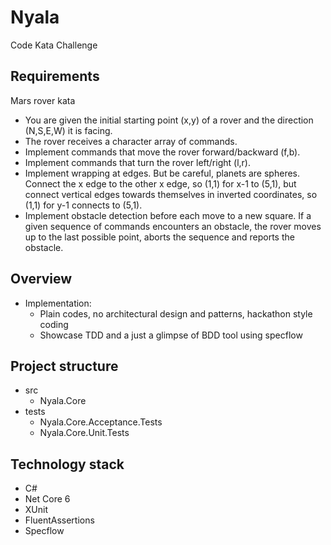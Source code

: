 # Nyala
Code Kata Challenge

## Requirements
Mars rover kata
 - You are given the initial starting point (x,y) of a rover and the direction (N,S,E,W) it is facing.
 - The rover receives a character array of commands.
 - Implement commands that move the rover forward/backward (f,b).
 - Implement commands that turn the rover left/right (l,r).
 - Implement wrapping at edges. But be careful, planets are spheres. Connect the x edge to the other x edge, so (1,1) for x-1 to (5,1), but connect vertical edges towards themselves in inverted coordinates, so (1,1) for y-1 connects to (5,1).
 - Implement obstacle detection before each move to a new square. If a given sequence of commands encounters an obstacle, the rover moves up to the last possible point, aborts the sequence and reports the obstacle.

## Overview
- Implementation:
  - Plain codes, no architectural design and patterns, hackathon style coding
  - Showcase TDD and a just a glimpse of BDD tool using specflow

## Project structure
- src
  - Nyala.Core
- tests
  - Nyala.Core.Acceptance.Tests
  - Nyala.Core.Unit.Tests

## Technology stack
- C#
- Net Core 6
- XUnit
- FluentAssertions
- Specflow
